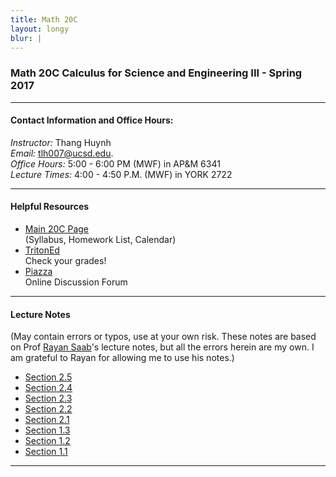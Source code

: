 ```yaml
---
title: Math 20C
layout: longy
blur: |
---
```

### Math 20C Calculus for Science and Engineering III - Spring 2017  

---

#### Contact Information and Office Hours:  

*Instructor:* Thang Huynh  
*Email:* [tlh007@ucsd.edu][email].    
*Office Hours:* 5:00 - 6:00 PM (MWF) in AP&M 6341  
*Lecture Times:* 4:00 - 4:50 P.M. (MWF)	in YORK 2722


[email]: mailto:tlh007@ucsd.edu


---  

#### Helpful Resources  

  - [Main 20C Page][math20c]  
    (Syllabus, Homework List, Calendar)  
  - [TritonEd][tritoned]  
    Check your grades!  
  - [Piazza][piazza]  
    Online Discussion Forum  
  
[math20c]:http://www.math.ucsd.edu/~abowers/20c/index.html
[tritoned]:https://tritoned.ucsd.edu
[piazza]:https://piazza.com/ucsd

---

#### Lecture Notes  
(May contain errors or typos, use at your own risk. These notes are based on Prof [Rayan Saab][RS]'s lecture notes, but all the errors herein are my own. I am grateful to Rayan for allowing me to use his notes.)

  - [Section 2.5][section2.5]
  - [Section 2.4][section2.4]
  - [Section 2.3][section2.3]
  - [Section 2.2][section2.2]
  - [Section 2.1][section2.1]
  - [Section 1.3][section1.3]
  - [Section 1.2][section1.2]
  - [Section 1.1][section1.1]

[section2.5]:http://thanghuynh.org/teaching/Section2_5.pdf
[section2.4]:http://thanghuynh.org/teaching/Section2_4.pdf
[section2.3]:http://thanghuynh.org/teaching/Section2_3.pdf
[section2.2]:http://thanghuynh.org/teaching/Section2_2.pdf
[section2.1]:http://thanghuynh.org/teaching/Section2_1.pdf
[section1.3]:http://thanghuynh.org/teaching/Section1_3.pdf
[section1.2]:http://thanghuynh.org/teaching/Section1_2.pdf
[section1.1]:http://thanghuynh.org/teaching/Section1_1.pdf
[RS]:http://www.math.ucsd.edu/~rsaab/  

---  







